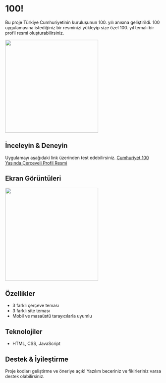 
# 100!
Bu proje Türkiye Cumhuriyetinin kuruluşunun 100. yılı anısına geliştirildi. 100 uygulamasına istediğiniz bir resminizi yükleyip size özel 100. yıl temalı bir profil resmi oluşturabilirsiniz.

<img src="https://dosya.profdil.org/Projects/Cumhuriyet/t3.png" width="300">


## İnceleyin & Deneyin

Uygulamayı aşağıdaki link üzerinden test edebilirsiniz.
[Cumhuriyet 100 Yaşında Çerçeveli Profil Resmi](https://100.huseyindemirtas.com.tr/ "Cumhuriyet 100 Yaşında Çerçeveli Profil Resmi")


## Ekran Görüntüleri

<img src="https://dosya.profdil.org/Projects/Cumhuriyet/sample.png" width="300">

## Özellikler

- 3 farklı çerçeve teması
- 3 farklı site teması
- Mobil ve masaüstü tarayıcılarla uyumlu


## Teknolojiler

- HTML, CSS, JavaScript


## Destek & İyileştirme

Proje kodları geliştirme ve öneriye açık! Yazılım beceriniz ve fikirleriniz varsa destek olabilirsiniz.


